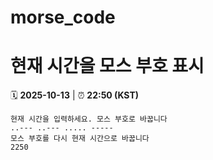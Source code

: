 # morse_code
# 현재 시간을 모스 부호 표시
<!-- MORSE_TIME_START -->
🗓️ **2025-10-13** | ⏰ **22:50 (KST)**

```
현재 시간을 입력하세요. 모스 부호로 바꿉니다
..--- ..--- ..... -----
모스 부호를 다시 현재 시간으로 바꿉니다
2250
```
<!-- MORSE_TIME_END -->
